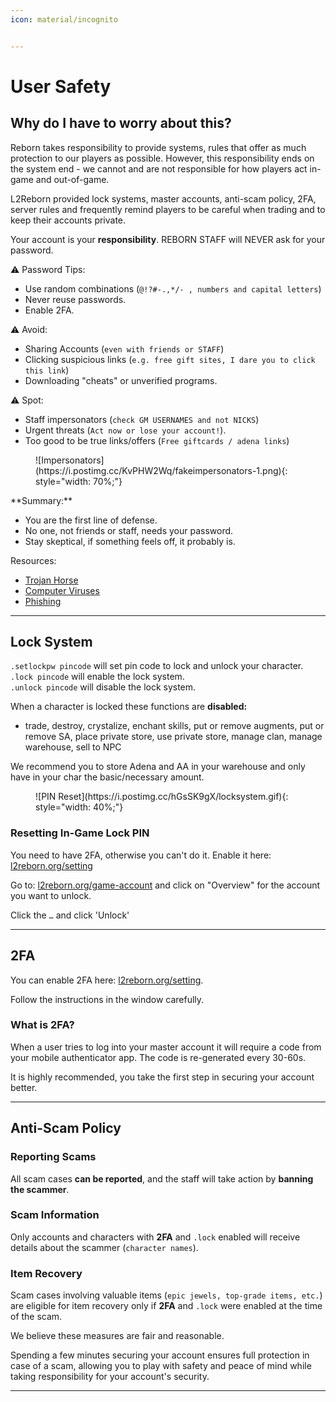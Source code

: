 ```yaml
---
icon: material/incognito


---
```


# User Safety
## Why do I have to worry about this?
Reborn takes responsibility to provide systems, rules that offer as much protection to our players as possible. However, this responsibility ends on the system end - we cannot and are not responsible for how players act in-game and out-of-game. 

L2Reborn provided lock systems, master accounts, anti-scam policy, 2FA, server rules and frequently remind players to be careful when trading and to keep their accounts private. 

Your account is your **responsibility**. REBORN STAFF will NEVER ask for your password.

:warning: Password Tips:

- Use random combinations (`@!?#-.,*/- , numbers and capital letters`)
- Never reuse passwords.
- Enable 2FA.

:warning: Avoid:

- Sharing Accounts (`even with friends or STAFF`)
- Clicking suspicious links (`e.g. free gift sites, I dare you to click this link`)
- Downloading "cheats" or unverified programs.

:warning: Spot:

- Staff impersonators (`check GM USERNAMES and not NICKS`)
- Urgent threats (`Act now or lose your account!`).
- Too good to be true links/offers (`Free giftcards / adena links`)
<figure markdown="1">
![Impersonators](https://i.postimg.cc/KvPHW2Wq/fakeimpersonators-1.png){: style="width: 70%;"} <br>
</figure>
**Summary:**

- You are the first line of defense.
- No one, not friends or staff, needs your password.
- Stay skeptical, if something feels off, it probably is.

Resources:

- [Trojan Horse](https://computer.howstuffworks.com/trojan-horse.htm?s1sid=p72jxahoyuw542hapz3ymntx&srch_tag=cr5h2zidpuzx5tq2happ4z4nbvrw2ac4)
- [Computer Viruses](https://computer.howstuffworks.com/virus.htm?s1sid=eel1e9ghs7mx46h94ct1qipt&srch_tag=zxjxanufcg27gc3f5j5suqausw7tl6lw)
- [Phishing](https://computer.howstuffworks.com/phishing.htm)
<hr>

## Lock System

`.setlockpw pincode` will set pin code to lock and unlock your character. <br>
`.lock pincode` will enable the lock system. <br>
`.unlock pincode` will disable the lock system.

When a character is locked these functions are **disabled:**

- trade, destroy, crystalize, enchant skills, put or remove augments, put or remove SA, place private store, use private store, manage clan, manage warehouse, sell to NPC

We recommend you to store Adena and AA in your warehouse and only have in your char the basic/necessary amount.

<figure markdown="1">
![PIN Reset](https://i.postimg.cc/hGsSK9gX/locksystem.gif){: style="width: 40%;"}
</figure>

### Resetting In-Game Lock PIN
You need to have 2FA, otherwise you can't do it. Enable it here: [l2reborn.org/setting](https://l2reborn.org/setting/)

Go to: [l2reborn.org/game-account](https://l2reborn.org/game-account/) and click on "Overview" for the account you want to unlock.

Click the `…` and click 'Unlock'



<hr>

## 2FA
You can enable 2FA here: [l2reborn.org/setting](https://l2reborn.org/setting/). 

Follow the instructions in the window carefully.

### What is 2FA?
When a user tries to log into your master account it will require a code from your mobile authenticator app. The code is re-generated every 30-60s.

It is highly recommended, you take the first step in securing your account better.
<hr>

## Anti-Scam Policy

### Reporting Scams

All scam cases **can be reported**, and the staff will take action by **banning the scammer**.

### Scam Information

Only accounts and characters with **2FA** and `.lock` enabled will receive details about the scammer (`character names`).

### Item Recovery

Scam cases involving valuable items (`epic jewels, top-grade items, etc.`) are eligible for item recovery only if **2FA** and `.lock` were enabled at the time of the scam.

We believe these measures are fair and reasonable. 

Spending a few minutes securing your account ensures full protection in case of a scam, allowing you to play with safety and peace of mind while taking responsibility for your account's security.
<hr>